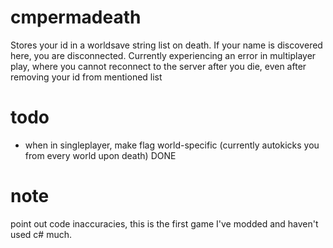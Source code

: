 # cmpermadeath
 Stores your id in a worldsave string list on death. If your name is discovered here, you are disconnected.
 Currently experiencing an error in multiplayer play, where you cannot reconnect to the server after you die,
 even after removing your id from mentioned list
 
# todo
 - when in singleplayer, make flag world-specific (currently autokicks you from every world upon death) DONE
 
# note
point out code inaccuracies, this is the first game I've modded and haven't used c# much.
